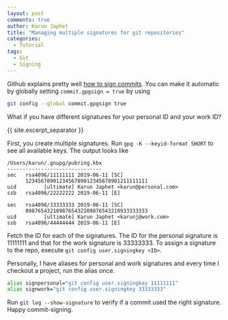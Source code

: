 ```yaml
---
layout: post
comments: true
author: Karun Japhet
title: "Managing multiple signatures for git repositories"
categories:
  - Tutorial
tags:
  - Git
  - Signing
---
```


Github explains pretty well [how to sign commits](https://help.github.com/en/articles/signing-commits). You can make it automatic by globally setting `commit.gpgsign = true` by using

```bash
git config --global commit.gpgsign true
```

What if you have different signatures for your personal ID and your work ID?

{{ site.excerpt_separator }}

First, you create multiple signatures. Run `gpg -K --keyid-format SHORT` to see all available keys. The output looks like

```
/Users/karun/.gnupg/pubring.kbx
-------------------------------
sec   rsa4096/11111111 2019-06-11 [SC]
      1234567890123456789012345678901211111111
uid         [ultimate] Karun Japhet <karun@personal.com>
ssb   rsa4096/22222222 2019-06-11 [E]

sec   rsa4096/33333333 2019-06-11 [SC]
      0987654321098765432109876543210933333333
uid         [ultimate] Karun Japhet <karunj@work.com>
ssb   rsa4096/44444444 2019-06-11 [E]
```

Fetch the ID for each of the signatures. The ID for the personal signature is 11111111 and that for the work signature is 33333333. To assign a signature to the repo, execute `git config user.signingkey <ID>`.

Personally, I have aliases for personal and work signatures and every time I checkout a project, run the alias once.
```bash
alias signpersonal="git config user.signingkey 11111111"
alias signwork="git config user.signingkey 33333333"
```

Run `git log --show-signature` to verify if a commit used the right signature. Happy commit-signing.
